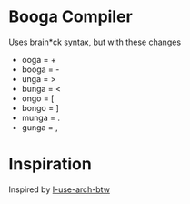# Booga Compiler
Uses brain*ck syntax, but with these changes
* ooga = +
* booga = -
* unga = >
* bunga = <
* ongo = [
* bongo = ]
* munga = .
* gunga = ,
# Inspiration
Inspired by [I-use-arch-btw](https://github.com/overmighty/i-use-arch-btw)
